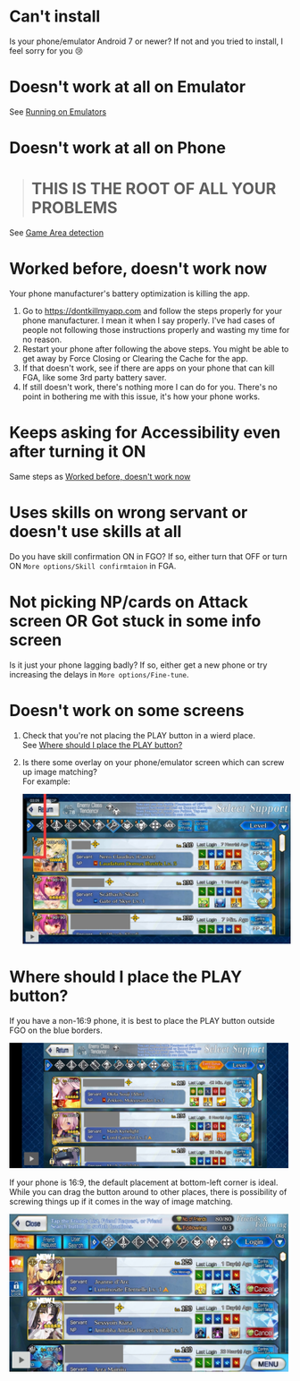 # Can't install

Is your phone/emulator Android 7 or newer? If not and you tried to install, I feel sorry for you :cry:

# Doesn't work at all on Emulator

See [Running on Emulators](Running-on-Emulators)

# Doesn't work at all on Phone
> # THIS IS THE ROOT OF ALL YOUR PROBLEMS

See [Game Area detection](Game-Area-detection)

# Worked before, doesn't work now

Your phone manufacturer's battery optimization is killing the app.

1. Go to https://dontkillmyapp.com and follow the steps properly for your phone manufacturer.
   I mean it when I say properly. I've had cases of people not following those instructions properly and wasting my time for no reason.
2. Restart your phone after following the above steps. You might be able to get away by Force Closing or Clearing the Cache for the app.
3. If that doesn't work, see if there are apps on your phone that can kill FGA, like some 3rd party battery saver.
4. If still doesn't work, there's nothing more I can do for you. There's no point in bothering me with this issue, it's how your phone works.

# Keeps asking for Accessibility even after turning it ON

Same steps as [Worked before, doesn't work now](#worked-before-doesnt-work-now)

# Uses skills on wrong servant or doesn't use skills at all

Do you have skill confirmation ON in FGO?
If so, either turn that OFF or turn ON `More options/Skill confirmtaion` in FGA.

# Not picking NP/cards on Attack screen OR Got stuck in some info screen

Is it just your phone lagging badly? If so, either get a new phone or try increasing the delays in `More options/Fine-tune`.

# Doesn't work on some screens

1. Check that you're not placing the PLAY button in a wierd place.  
   See [Where should I place the PLAY button?](#where-should-i-place-the-play-button)

2. Is there some overlay on your phone/emulator screen which can screw up image matching?  
   For example:
   
   <img src="img/overlay.jpg" width="500">

# Where should I place the PLAY button?

If you have a non-16:9 phone, it is best to place the PLAY button outside FGO on the blue borders.

<img src="img/outside.jpg" width="500">

If your phone is 16:9, the default placement at bottom-left corner is ideal. While you can drag the button around to other places, there is possibility of screwing things up if it comes in the way of image matching.

<img src="img/inside.jpg" width="500">